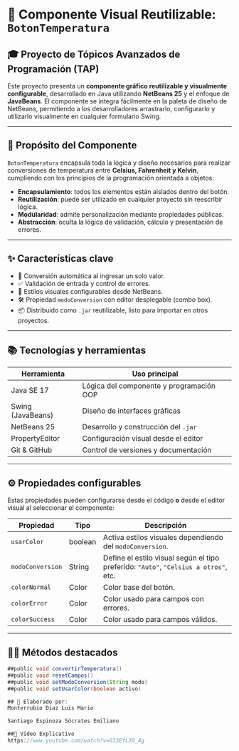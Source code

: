 # 🔘 Componente Visual Reutilizable: `BotonTemperatura`

## 🎓 Proyecto de Tópicos Avanzados de Programación (TAP)

Este proyecto presenta un **componente gráfico reutilizable y visualmente configurable**, desarrollado en Java utilizando **NetBeans 25** y el enfoque de **JavaBeans**. El componente se integra fácilmente en la paleta de diseño de NetBeans, permitiendo a los desarrolladores arrastrarlo, configurarlo y utilizarlo visualmente en cualquier formulario Swing.

---

## 🧠 Propósito del Componente

`BotonTemperatura` encapsula toda la lógica y diseño necesarios para realizar conversiones de temperatura entre **Celsius, Fahrenheit y Kelvin**, cumpliendo con los principios de la programación orientada a objetos:

- **Encapsulamiento**: todos los elementos están aislados dentro del botón.
- **Reutilización**: puede ser utilizado en cualquier proyecto sin reescribir lógica.
- **Modularidad**: admite personalización mediante propiedades públicas.
- **Abstracción**: oculta la lógica de validación, cálculo y presentación de errores.

---

## ✨ Características clave

- 🔁 Conversión automática al ingresar un solo valor.
- ✅ Validación de entrada y control de errores.
- 🎨 Estilos visuales configurables desde NetBeans.
- 🛠 Propiedad `modoConversion` con editor desplegable (combo box).
- 📦 Distribuido como `.jar` reutilizable, listo para importar en otros proyectos.

---

## 📚 Tecnologías y herramientas

| Herramienta       | Uso principal                                        |
|-------------------|------------------------------------------------------|
| Java SE 17        | Lógica del componente y programación OOP             |
| Swing (JavaBeans) | Diseño de interfaces gráficas                        |
| NetBeans 25       | Desarrollo y construcción del `.jar`                 |
| PropertyEditor    | Configuración visual desde el editor                 |
| Git & GitHub      | Control de versiones y documentación                 |

---

## ⚙️ Propiedades configurables

Estas propiedades pueden configurarse desde el código **o** desde el editor visual al seleccionar el componente:

| Propiedad         | Tipo     | Descripción                                            |
|-------------------|----------|--------------------------------------------------------|
| `usarColor`       | boolean  | Activa estilos visuales dependiendo del `modoConversion`. |
| `modoConversion`  | String   | Define el estilo visual según el tipo preferido: `"Auto"`, `"Celsius a otros"`, etc. |
| `colorNormal`     | Color    | Color base del botón.                                  |
| `colorError`      | Color    | Color usado para campos con errores.                   |
| `colorSuccess`    | Color    | Color usado para campos válidos.                       |

---

## 🧑‍💻 Métodos destacados

```java
##public void convertirTemperatura()
##public void resetCampos()
##public void setModoConversion(String modo)
##public void setUsarColor(boolean activo)

## 👥 Elaborado por:
Monterrubio Diaz Luis Mario

Santiago Espinoza Sócrates Emiliano

##🎥 Video Explicativo
https://www.youtube.com/watch?v=G33EfL2O_4g

